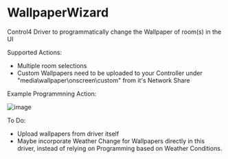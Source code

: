 # WallpaperWizard
Control4 Driver to programmatically change the Wallpaper of room(s) in the UI

Supported Actions:
- Multiple room selections
- Custom Wallpapers need to be uploaded to your Controller under "media\wallpaper\onscreen\custom" from it's Network Share

Example Programmning Action:

![image](https://user-images.githubusercontent.com/69341431/135185991-994e948d-c4cb-4153-885c-74658096361b.png)


To Do:

- Upload wallpapers from driver itself
- Maybe incorporate Weather Change for Wallpapers directly in this driver, instead of relying on Programming based on Weather Conditions.
